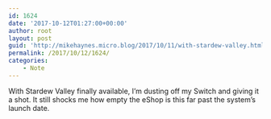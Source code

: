 ```yaml
---
id: 1624
date: '2017-10-12T01:27:00+00:00'
author: root
layout: post
guid: 'http://mikehaynes.micro.blog/2017/10/11/with-stardew-valley.html'
permalink: /2017/10/12/1624/
categories:
    - Note
---
```


With Stardew Valley finally available, I’m dusting off my Switch and giving it a shot. It still shocks me how empty the eShop is this far past the system’s launch date.